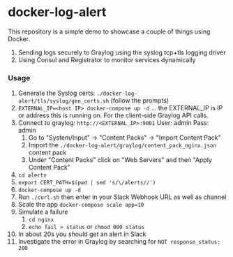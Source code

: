 # docker-log-alert

This repository is a simple demo to showcase a couple of things using Docker.

  1. Sending logs securely to Graylog using the syslog tcp+tls logging driver
  2. Using Consul and Registrator to monitor services dynamically

### Usage

1. Generate the Syslog certs: `./docker-log-alert/tls/syslog/gen_certs.sh` (follow the prompts)
2. `EXTERNAL_IP=<host IP> docker-compose up -d` ... the EXTERNAL_IP is IP or address this is running on. For the client-side Graylog API calls.
3. Connect to graylog: `http://<EXTERNAL_IP>:9001` User: admin Pass: admin
   1. Go to "System/Input" -> "Content Packs" -> "Import Content Pack"
   2. Import the `./docker-log-alert/graylog/content_pack_nginx.json` content pack
   3. Under "Content Packs" click on "Web Servers" and then "Apply Content Pack"
4. `cd alerts`
5. `export CERT_PATH=$(pwd | sed 's/\/alerts//')`
6. `docker-compose up -d`
7. Run `./curl.sh` then enter in your Slack Webhook URL as well as channel
8. Scale the app `docker-compose scale app=10`
9. Simulate a failure
    1. `cd nginx`
    2. `echo fail > status` or `chmod 000 status`
10. In about 20s you should get an alert in Slack
11. Investigate the error in Graylog by searching for `NOT response_status: 200`
   
